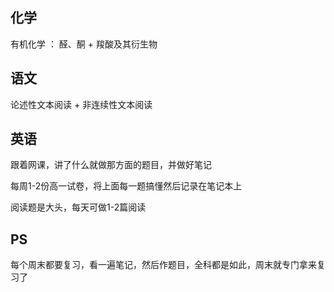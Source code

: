 ## 化学

  有机化学 ： 醛、酮 + 羧酸及其衍生物
  
## 语文

   论述性文本阅读 + 非连续性文本阅读
   
## 英语

  跟着网课，讲了什么就做那方面的题目，并做好笔记
  
  每周1-2份高一试卷，将上面每一题搞懂然后记录在笔记本上
  
  阅读题是大头，每天可做1-2篇阅读
  

## PS

  每个周末都要复习，看一遍笔记，然后作题目，全科都是如此，周末就专门拿来复习了
